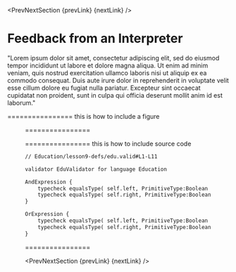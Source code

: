 <script>
    import PrevNextSection from '$lib/tutorial/PrevNextSection.svelte';
    import Figure from '$lib/figures/Figure.svelte';

    let prevLink = '/Examples/Intro';
    let nextLink = '/Examples/Example2';
</script>

<PrevNextSection {prevLink} {nextLink} />

# Feedback from an Interpreter

"Lorem ipsum dolor sit amet, consectetur adipiscing elit, sed do eiusmod tempor incididunt ut labore et dolore magna aliqua. Ut enim ad
minim veniam, quis nostrud exercitation ullamco laboris nisi ut aliquip ex ea commodo consequat. Duis aute irure dolor in reprehenderit
in voluptate velit esse cillum dolore eu fugiat nulla pariatur. Excepteur sint occaecat cupidatat non proident, sunt in culpa qui
officia deserunt mollit anim id est laborum."

================ this is how to include a figure
<Figure
imageName={'Tutorial-lesson10-screenshot1.png'}
caption={'Validation error in grading expression'}
figureNumber={1}
/>
================

================ this is how to include source code
```txt
// Education/lesson9-defs/edu.valid#L1-L11

validator EduValidator for language Education

AndExpression {
    typecheck equalsType( self.left, PrimitiveType:Boolean );
    typecheck equalsType( self.right, PrimitiveType:Boolean );
}

OrExpression {
    typecheck equalsType( self.left, PrimitiveType:Boolean );
    typecheck equalsType( self.right, PrimitiveType:Boolean );
}
```
================

<PrevNextSection {prevLink} {nextLink} />
